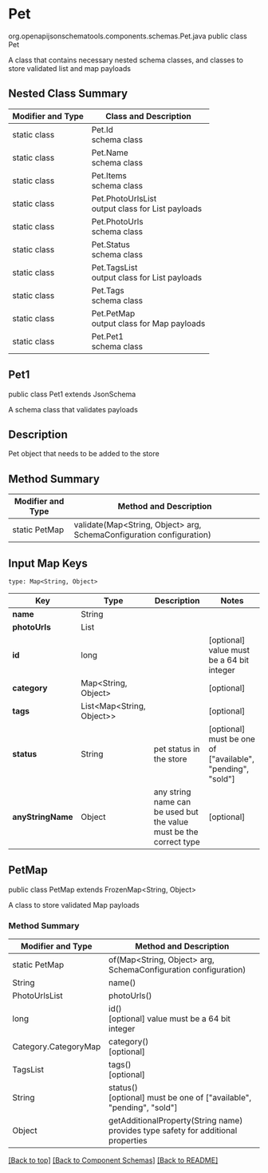 # Pet
org.openapijsonschematools.components.schemas.Pet.java
public class Pet

A class that contains necessary nested schema classes, and classes to store validated list and map payloads

## Nested Class Summary
| Modifier and Type | Class and Description |
| ----------------- | ---------------------- |
| static class | Pet.Id<br> schema class |
| static class | Pet.Name<br> schema class |
| static class | Pet.Items<br> schema class |
| static class | Pet.PhotoUrlsList<br> output class for List payloads |
| static class | Pet.PhotoUrls<br> schema class |
| static class | Pet.Status<br> schema class |
| static class | Pet.TagsList<br> output class for List payloads |
| static class | Pet.Tags<br> schema class |
| static class | Pet.PetMap<br> output class for Map payloads |
| static class | Pet.Pet1<br> schema class |

## Pet1
public class Pet1
extends JsonSchema

A schema class that validates payloads


## Description
Pet object that needs to be added to the store

## Method Summary
| Modifier and Type | Method and Description |
| ----------------- | ---------------------- |
| static PetMap | validate(Map<String, Object> arg, SchemaConfiguration configuration) |

## Input Map Keys
```
type: Map<String, Object>
```
Key | Type |  Description | Notes
------------ | ------------- | ------------- | -------------
**name** | String |  |
**photoUrls** | List<String> |  |
**id** | long |  | [optional] value must be a 64 bit integer
**category** | Map<String, Object> |  | [optional]
**tags** | List<Map<String, Object>> |  | [optional]
**status** | String | pet status in the store | [optional] must be one of ["available", "pending", "sold"]
**anyStringName** | Object | any string name can be used but the value must be the correct type | [optional]

## PetMap
public class PetMap
extends FrozenMap<String, Object>

A class to store validated Map payloads

### Method Summary
| Modifier and Type | Method and Description |
| ----------------- | ---------------------- |
| static PetMap | of(Map<String, Object> arg, SchemaConfiguration configuration) |
| String | name()<br> |
| PhotoUrlsList | photoUrls()<br> |
| long | id()<br>[optional] value must be a 64 bit integer |
| Category.CategoryMap | category()<br>[optional] |
| TagsList | tags()<br>[optional] |
| String | status()<br>[optional] must be one of ["available", "pending", "sold"] |
| Object | getAdditionalProperty(String name)<br>provides type safety for additional properties |



[[Back to top]](#top) [[Back to Component Schemas]](../../../README.md#Component-Schemas) [[Back to README]](../../../README.md)
